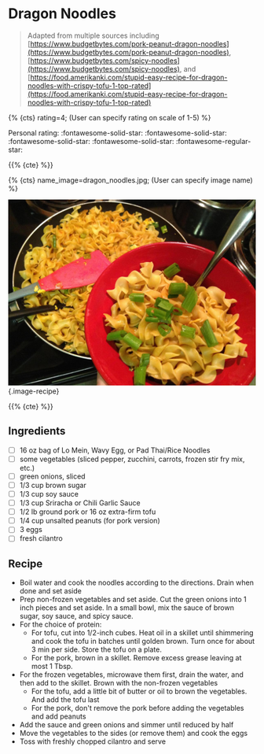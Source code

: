 # Dragon Noodles

> Adapted from multiple sources including [https://www.budgetbytes.com/pork-peanut-dragon-noodles](https://www.budgetbytes.com/pork-peanut-dragon-noodles), [https://www.budgetbytes.com/spicy-noodles](https://www.budgetbytes.com/spicy-noodles), and [https://food.amerikanki.com/stupid-easy-recipe-for-dragon-noodles-with-crispy-tofu-1-top-rated](https://food.amerikanki.com/stupid-easy-recipe-for-dragon-noodles-with-crispy-tofu-1-top-rated)

{% {cts} rating=4; (User can specify rating on scale of 1-5) %}

Personal rating: :fontawesome-solid-star: :fontawesome-solid-star: :fontawesome-solid-star: :fontawesome-solid-star: :fontawesome-regular-star:

{{% {cte} %}}

{% {cts} name_image=dragon_noodles.jpg; (User can specify image name) %}

![dragon_noodles.jpg](./dragon_noodles.jpg){.image-recipe}

{{% {cte} %}}

## Ingredients

- [ ] 16 oz bag of Lo Mein, Wavy Egg, or Pad Thai/Rice Noodles
- [ ] some vegetables (sliced pepper, zucchini, carrots, frozen stir fry mix, etc.)
- [ ] green onions, sliced
- [ ] 1/3 cup brown sugar
- [ ] 1/3 cup soy sauce
- [ ] 1/3 cup Sriracha or Chili Garlic Sauce
- [ ] 1/2 lb ground pork or 16 oz extra-firm tofu
- [ ] 1/4 cup unsalted peanuts (for pork version)
- [ ] 3 eggs
- [ ] fresh cilantro

## Recipe

- Boil water and cook the noodles according to the directions. Drain when done and set aside
- Prep non-frozen vegetables and set aside. Cut the green onions into 1 inch pieces and set aside. In a small bowl, mix the sauce of brown sugar, soy sauce, and spicy sauce.
- For the choice of protein:
    - For tofu, cut into 1/2-inch cubes. Heat oil in a skillet until shimmering and cook the tofu in batches until golden brown. Turn once for about 3 min per side. Store the tofu on a plate.
    - For the pork, brown in a skillet. Remove excess grease leaving at most 1 Tbsp.
- For the frozen vegetables, microwave them first, drain the water, and then add to the skillet. Brown with the non-frozen vegetables
    - For the tofu, add a little bit of butter or oil to brown the vegetables. And add the tofu last
    - For the pork, don't remove the pork before adding the vegetables and add peanuts
- Add the sauce and green onions and simmer until reduced by half
- Move the vegetables to the sides (or remove them) and cook the eggs
- Toss with freshly chopped cilantro and serve
